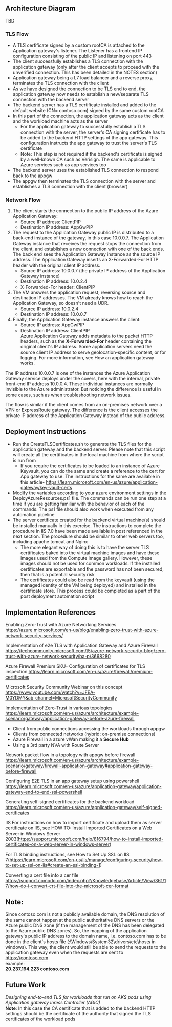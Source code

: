 ## Architecture Diagram
TBD

### TLS Flow
- A TLS certificate signed by a custom rootCA is attached to the Application gateway's listener. The Listener has a frontend IP configuration consisting of the public IP and listening on port 443
- The client successfully establishes a TLS connection with the application gateway (only after the client accepts to proceed with the unverified connection. This has been detailed in the NOTES section)
- Application gateway being a L7 load balancer and a reverse proxy, terminates the TLS connection with the client
- As we have designed the connection to be TLS end to end, the application gateway now needs to establish a new/separate TLS connection with the backend server
- The backend server has a TLS certificate installed and added to the default website (CN= contoso.com) signed by the same custom rootCA 
- In this part of the connection, the application gateway acts as the client and the workload machine acts as the server
  - For the application gateway to successfully establish a TLS connection with the server, the server's CA signing certificate has to be added to the backend HTTP settings of the app gateway. This configuration instructs the app gateway to trust the server's TLS certificate
  - Note: This step is not required if the backend's certificate is signed by a well-known CA such as Verisign. The same is applicable to Azure services such as app services too
- The backend server uses the established TLS connection to respond back to the appgw
- The appgw then terminates the TLS connection with the server and establishes a TLS connection with the client (browser)

### Network Flow

1. The client starts the connection to the public IP address of the Azure Application Gateway:
   - Source IP address: ClientPIP
   - Destination IP address: AppGwPIP
2. The request to the Application Gateway public IP is distributed to a back-end instance of the gateway, in this case 10.0.0.7. The Application Gateway instance that receives the request stops the connection from the client, and establishes a new connection with one of the back ends. The back end sees the Application Gateway instance as the source IP address. The Application Gateway inserts an X-Forwarded-For HTTP header with the original client IP address.
   - Source IP address: 10.0.0.7 (the private IP address of the Application Gateway instance)
   - Destination IP address: 10.0.2.4
   - X-Forwarded-For header: ClientPIP
3. The VM answers the application request, reversing source and destination IP addresses. The VM already knows how to reach the Application Gateway, so doesn't need a UDR.
   - Source IP address: 10.0.2.4
   - Destination IP address: 10.0.0.7
4. Finally, the Application Gateway instance answers the client:
   - Source IP address: AppGwPIP
   - Destination IP address: ClientPIP  
Azure Application Gateway adds metadata to the packet HTTP headers, such as the **X-Forwarded-For** header containing the original client's IP address. Some application servers need the source client IP address to serve geolocation-specific content, or for logging. For more information, see How an application gateway works.  

The IP address 10.0.0.7 is one of the instances the Azure Application Gateway service deploys under the covers, here with the internal, private front-end IP address 10.0.0.4. These individual instances are normally invisible to the Azure administrator. But noticing the difference is useful in some cases, such as when troubleshooting network issues.  

The flow is similar if the client comes from an on-premises network over a VPN or ExpressRoute gateway. The difference is the client accesses the private IP address of the Application Gateway instead of the public address.  

## Deployment Instructions
- Run the CreateTLSCertificates.sh to generate the TLS files for the application gateway and the backend server. Please note that this script will create all the certificates in the local machine from where the script is run from
  - If you require the certificates to be loaded to an instance of Azure Keyvault, you can do the same and create a reference to the cert for App gateway to use. The instructions for the same are available in this article- https://learn.microsoft.com/en-us/azure/application-gateway/key-vault-certs
- Modify the variables according to your azure environment settings in the DeployAzureResources.ps1 file. The commands can be run one step at a time if you are getting familiar with the behavior of each of the commands. The ps1 file should also work when executed from any automation pipeline
- The server certificate created for the backend virtual machine(s) should be installed manually in this exercise. The instructions to complete the procedure in IIS 7.0 have been made available in post referenced in the next section. The procedure should be similar to other web servers too, including apache tomcat and Nginx
  - The more elegant way of doing this is to have the server TLS certificates baked into the virtual machine images and have these images used from the Compute Image gallery. However, these images should not be used for common workloads. If the installed certificates are exportable and the password has not been secured, then that is a potential security risk
  - The certificates could also be read from the keyvault (using the managed identity of the VM being deployed) and installed in the certificate store. This process could be completed as a part of the post deployment automation script

## Implementation References

Enabling Zero-Trust with Azure Networking Services
https://azure.microsoft.com/en-us/blog/enabling-zero-trust-with-azure-network-security-services/

Implementation of e2e TLS with Application Gateway and Azure Firewall
https://techcommunity.microsoft.com/t5/azure-network-security-blog/zero-trust-with-azure-network-security/ba-p/3668280

Azure Firewall Premium SKU- Configuration of certificates for TLS inspection
https://learn.microsoft.com/en-us/azure/firewall/premium-certificates

Microsoft Security Community Webinar on this concept
https://www.youtube.com/watch?v=JFEA-M0YDMY&ab_channel=MicrosoftSecurityCommunity

Implementation of Zero-Trust in various topologies
https://learn.microsoft.com/en-us/azure/architecture/example-scenario/gateway/application-gateway-before-azure-firewall  
- Client from public connections accessing the workloads through appgw
- Clients from connected networks (hybrid: on-premise connections)
- Azure Firewall in a azure vWan making it a **Secure Hub** 
- Using a 3rd party NVA with Route Server

Network packet flow in a topology with appgw before firewall
https://learn.microsoft.com/en-us/azure/architecture/example-scenario/gateway/firewall-application-gateway#application-gateway-before-firewall

Configuring E2E TLS in an app gateway setup using powershell
https://learn.microsoft.com/en-us/azure/application-gateway/application-gateway-end-to-end-ssl-powershell

Generating self-signed certificates for the backend workload
https://learn.microsoft.com/en-us/azure/application-gateway/self-signed-certificates

IIS
For instructions on how to import certificate and upload them as server certificate on IIS, see HOW TO: Install Imported Certificates on a Web Server in Windows Server 2003(https://support.microsoft.com/help/816794/how-to-install-imported-certificates-on-a-web-server-in-windows-server)

For TLS binding instructions, see How to Set Up SSL on IIS 7(https://learn.microsoft.com/en-us/iis/manage/configuring-security/how-to-set-up-ssl-on-iis#create-an-ssl-binding-1)

Converting a cert file into a cer file
https://support.comodo.com/index.php?/Knowledgebase/Article/View/361/17/how-do-i-convert-crt-file-into-the-microsoft-cer-format

## Note:
Since contoso.com is not a publicly available domain, the DNS resolution of the same cannot happen at the public authoritative DNS servers or the Azure public DNS zone (if the management of the DNS has been delegated to the Azure public DNS zones). So, the mapping of the application gateway's public IP address to the domain name, i.e. contoso.com has to be done in the client's hosts file (<sysdrive>:\Windows\System32\drivers\etc\hosts in windows). This way, the client would still be able to send the requests to the application gateway even when the requests are sent to https://contoso.com  
example:  
**20.237.194.223 contoso.com**  
  
## Future Work
*Designing end-to-end TLS for workloads that run on AKS pods using Application gateway Inress Controller (AGIC)*  
**Note**: In this case the CA certificate that is added to the backend HTTP settings should be the certificate of the authority that signed the TLS certificates of the workload pods 
